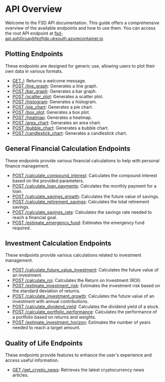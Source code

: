 # API Overview

Welcome to the FSD API documentation. This guide offers a comprehensive overview of the available endpoints and how to use them. You can access the root API endpoint at [fsd-api.axh0cuaybfezfjdp.uksouth.azurecontainer.io](http://fsd-api.axh0cuaybfezfjdp.uksouth.azurecontainer.io)


## Plotting Endpoints

These endpoints are designed for generic use, allowing users to plot their own data in various formats.

- [GET /](endpoints.md#api-root): Returns a welcome message.
- [POST /line_graph](endpoints.md#post-line_graph): Generates a line graph.
- [POST /bar_graph](endpoints.md#post-bar_graph): Generates a bar graph.
- [POST /scatter_plot](endpoints.md#post-scatter_plot): Generates a scatter plot.
- [POST /histogram](endpoints.md#post-histogram): Generates a histogram.
- [POST /pie_chart](endpoints.md#post-pie_chart): Generates a pie chart.
- [POST /box_plot](endpoints.md#post-box_plot): Generates a box plot.
- [POST /heatmap](endpoints.md#post-heatmap): Generates a heatmap.
- [POST /area_chart](endpoints.md#post-area_chart): Generates an area chart.
- [POST /bubble_chart](endpoints.md#post-bubble_chart): Generates a bubble chart.
- [POST /candlestick_chart](endpoints.md#post-candlestick_chart): Generates a candlestick chart.

## General Financial Calculation Endpoints

These endpoints provide various financial calculations to help with personal finance management.

- [POST /calculate_compound_interest](endpoints.md#post-calculate_compound_interest): Calculates the compound interest based on the provided parameters.
- [POST /calculate_loan_payments](endpoints.md#post-calculate_loan_payments): Calculates the monthly payment for a loan.
- [POST /calculate_savings_growth](endpoints.md#post-calculate_savings_growth): Calculates the future value of savings.
- [POST /calculate_retirement_savings](endpoints.md#post-calculate_retirement_savings): Calculates the total retirement savings.
- [POST /calculate_savings_rate](endpoints.md#post-calculate_savings_rate): Calculates the savings rate needed to reach a financial goal.
- [POST /estimate_emergency_fund](endpoints.md#post-estimate_emergency_fund): Estimates the emergency fund required.

## Investment Calculation Endpoints

These endpoints provide various calculations related to investment management.

- [POST /calculate_future_value_investment](endpoints.md#post-calculate_future_value_investment): Calculates the future value of an investment.
- [POST /calculate_roi](endpoints.md#post-calculate_roi): Calculates the Return on Investment (ROI).
- [POST /estimate_investment_risk](endpoints.md#post-estimate_investment_risk): Estimates the investment risk based on the standard deviation of returns.
- [POST /calculate_investment_growth](endpoints.md#post-calculate_investment_growth): Calculates the future value of an investment with annual contributions.
- [POST /calculate_dividend_yield](endpoints.md#post-calculate_dividend_yield): Calculates the dividend yield of a stock.
- [POST /calculate_portfolio_performance](endpoints.md#post-calculate_portfolio_performance): Calculates the performance of a portfolio based on returns and weights.
- [POST /estimate_investment_horizon](endpoints.md#post-estimate_investment_horizon): Estimates the number of years needed to reach a target amount.

## Quality of Life Endpoints

These endpoints provide features to enhance the user's experience and access useful information.

- [GET /get_crypto_news](endpoints.md#get-get_crypto_news): Retrieves the latest cryptocurrency news articles.